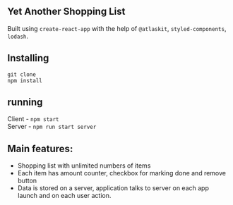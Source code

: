 ## Yet Another Shopping List

Built using `create-react-app` with the help of `@atlaskit`, `styled-components`, `lodash`.

## Installing
`git clone`  
`npm install`

## running

Client - `npm start`  
Server - `npm run start server`

## Main features:
- Shopping list with unlimited numbers of items
- Each item has amount counter, checkbox for marking done and remove button
- Data is stored on a server, application talks to server on each app launch and on each user action.
